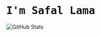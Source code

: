 
# <samp>I'm **Safal Lama**</samp>
![GitHub Stats](https://github-readme-stats.vercel.app/api?username=Happilli&show_icons=true&theme=midnight-purple)
